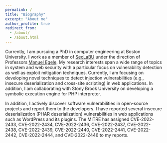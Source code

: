 ```yaml
---
permalink: /
title: "Biography"
excerpt: "About me"
author_profile: true
redirect_from: 
  - /about/
  - /about.html
---
```


Currently, I am pursuing a PhD in computer engineering at Boston University. I work as a member of [SecLaBU](https://seclab.bu.edu) under the direction of Professors [Manuel Egele](https://megele.io). My research interests span a wide range of topics in system and web security with a particular focus on vulnerability detection as well as exploit mitigation techniques. Currently, I am focusing on developing novel techniques to detect injection vulnerabilities (e.g., insecure deserialization and cross-site scripting) in web applications. In addition, I am collaborating with Stony Brook University on developing a symbolic execution engine for PHP interpreter.

In addition, I actively discover software vulnerabilities in open-source projects and report them to the developers. I have reported several insecure deserialization (PHAR deserialization) vulnerabilities in web applications such as WordPress and its plugins. The MITRE has assigned CVE-2022-2433, CVE-2022-2434, CVE-2022-2436, CVE-2022-2437, CVE-2022-2438, CVE-2022-2439, CVE-2022-2440, CVE-2022-2441, CVE-2022-2442, CVE-2022-2444, and CVE-2022-2446 to my reports.
